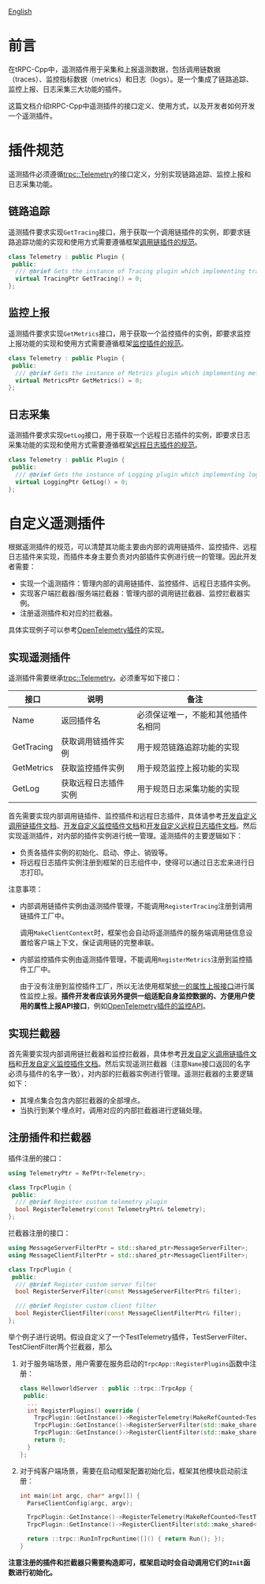 [English](../en/custom_telemetry.md)

# 前言

在tRPC-Cpp中，遥测插件用于采集和上报遥测数据，包括调用链数据（traces）、监控指标数据（metrics）和日志（logs）。是一个集成了链路追踪、监控上报、日志采集三大功能的插件。

这篇文档介绍tRPC-Cpp中遥测插件的接口定义、使用方式，以及开发者如何开发一个遥测插件。

# 插件规范

遥测插件必须遵循[trpc::Telemetry](../../trpc/telemetry/telemetry.h)的接口定义，分别实现链路追踪、监控上报和日志采集功能。

## 链路追踪

遥测插件要求实现`GetTracing`接口，用于获取一个调用链插件的实例，即要求链路追踪功能的实现和使用方式需要遵循框架[调用链插件的规范](./custom_tracing.md)。

```cpp
class Telemetry : public Plugin {
 public:
  /// @brief Gets the instance of Tracing plugin which implementing tracing capabilities
  virtual TracingPtr GetTracing() = 0;
};
```

## 监控上报

遥测插件要求实现`GetMetrics`接口，用于获取一个监控插件的实例，即要求监控上报功能的实现和使用方式需要遵循框架[监控插件的规范](./custom_metrics.md)。

```cpp
class Telemetry : public Plugin {
 public:
  /// @brief Gets the instance of Metrics plugin which implementing metrics capabilities
  virtual MetricsPtr GetMetrics() = 0;
};
```

## 日志采集

遥测插件要求实现`GetLog`接口，用于获取一个远程日志插件的实例，即要求日志采集功能的实现和使用方式需要遵循框架[远程日志插件的规范]()。

```cpp
class Telemetry : public Plugin {
 public:
  /// @brief Gets the instance of Logging plugin which implementing log capabilities
  virtual LoggingPtr GetLog() = 0;
};
```

# 自定义遥测插件

根据遥测插件的规范，可以清楚其功能主要由内部的调用链插件、监控插件、远程日志插件来实现，而插件本身主要负责对内部插件实例进行统一的管理。因此开发者需要：

* 实现一个遥测插件：管理内部的调用链插件、监控插件、远程日志插件实例。
* 实现客户端拦截器/服务端拦截器：管理内部的调用链拦截器、监控拦截器实例。
* 注册遥测插件和对应的拦截器。

具体实现例子可以参考[OpenTelemetry插件](https://github.com/trpc-ecosystem/cpp-telemetry-opentelemetry/)的实现。

## 实现遥测插件

遥测插件需要继承[trpc::Telemetry](../../trpc/telemetry/telemetry.h)。必须重写如下接口：

| 接口 | 说明 | 备注 |
| ------ | ------ | ------ |
| Name | 返回插件名 | 必须保证唯一，不能和其他插件名相同 |
| GetTracing | 获取调用链插件实例 | 用于规范链路追踪功能的实现 |
| GetMetrics | 获取监控插件实例 | 用于规范监控上报功能的实现 |
| GetLog | 获取远程日志插件实例 | 用于规范日志采集功能的实现 |

首先需要实现内部调用链插件、监控插件和远程日志插件，具体请参考[开发自定义调用链插件文档](./custom_tracing.md)、[开发自定义监控插件文档](./custom_metrics.md)和[开发自定义远程日志插件文档]()。然后实现遥测插件，对内部的插件实例进行统一管理。遥测插件的主要逻辑如下：

* 负责各插件实例的初始化、启动、停止、销毁等。
* 将远程日志插件实例注册到框架的日志组件中，使得可以通过日志宏来进行日志打印。

注意事项：

* 内部调用链插件实例由遥测插件管理，不能调用`RegisterTracing`注册到调用链插件工厂中。

    调用`MakeClientContext`时，框架也会自动将遥测插件的服务端调用链信息设置给客户端上下文，保证调用链的完整串联。

* 内部监控插件实例由遥测插件管理，不能调用`RegisterMetrics`注册到监控插件工厂中。

    由于没有注册到监控插件工厂，所以无法使用框架[统一的属性上报接口](../../trpc/metrics/trpc_metrics_report.h)进行属性监控上报。**插件开发者应该另外提供一组适配自身监控数据的、方便用户使用的属性上报API接口**，例如[OpenTelemetry插件的监控API](https://github.com/trpc-ecosystem/cpp-telemetry-opentelemetry/blob/master/trpc/telemetry/opentelemetry/metrics/opentelemetry_metrics_api.h)。

## 实现拦截器

首先需要实现内部调用链拦截器和监控拦截器，具体参考[开发自定义调用链插件文档](./custom_tracing.md)和[开发自定义监控插件文档](./custom_metrics.md)。然后实现遥测拦截器（注意`Name`接口返回的名字必须与插件的名字一致），对内部的拦截器实例进行管理。遥测拦截器的主要逻辑如下：

* 其埋点集合包含内部拦截器的全部埋点。
* 当执行到某个埋点时，调用对应的内部拦截器进行逻辑处理。

## 注册插件和拦截器

插件注册的接口：
```cpp
using TelemetryPtr = RefPtr<Telemetry>;

class TrpcPlugin {
 public:
  /// @brief Register custom telemetry plugin
  bool RegisterTelemetry(const TelemetryPtr& telemetry);
};
```

拦截器注册的接口：
```cpp
using MessageServerFilterPtr = std::shared_ptr<MessageServerFilter>;
using MessageClientFilterPtr = std::shared_ptr<MessageClientFilter>;

class TrpcPlugin {
 public:
  /// @brief Register custom server filter
  bool RegisterServerFilter(const MessageServerFilterPtr& filter);

  /// @brief Register custom client filter
  bool RegisterClientFilter(const MessageClientFilterPtr& filter);
};
```

举个例子进行说明。假设自定义了一个TestTelemetry插件，TestServerFilter、TestClientFilter两个拦截器，那么

1. 对于服务端场景，用户需要在服务启动的`TrpcApp::RegisterPlugins`函数中注册：
    ```cpp
    class HelloworldServer : public ::trpc::TrpcApp {
     public:
      ...
      int RegisterPlugins() override {
        TrpcPlugin::GetInstance()->RegisterTelemetry(MakeRefCounted<TestTelemetry>());
        TrpcPlugin::GetInstance()->RegisterServerFilter(std::make_shared<TestServerFilter>());
        TrpcPlugin::GetInstance()->RegisterClientFilter(std::make_shared<TestClientFilter>());
        return 0;
      }
    };
    ```

2. 对于纯客户端场景，需要在启动框架配置初始化后，框架其他模块启动前注册：
    ```cpp
    int main(int argc, char* argv[]) {
      ParseClientConfig(argc, argv);

      TrpcPlugin::GetInstance()->RegisterTelemetry(MakeRefCounted<TestTelemetry>());
      TrpcPlugin::GetInstance()->RegisterClientFilter(std::make_shared<TestClientFilter>());

      return ::trpc::RunInTrpcRuntime([]() { return Run(); });
    }
    ```

**注意注册的插件和拦截器只需要构造即可，框架启动时会自动调用它们的`Init`函数进行初始化。**
